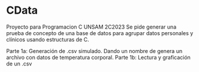 # CData

Proyecto para Programacion C UNSAM 2C2023
Se pide generar una prueba de concepto de una base de datos para agrupar datos personales y clínicos usando estructuras de C.


Parte 1a: 
Generación de .csv simulado. Dando un nombre de genera un archivo con datos de temperatura corporal. 
Parte 1b:
Lectura y graficación de un .csv
